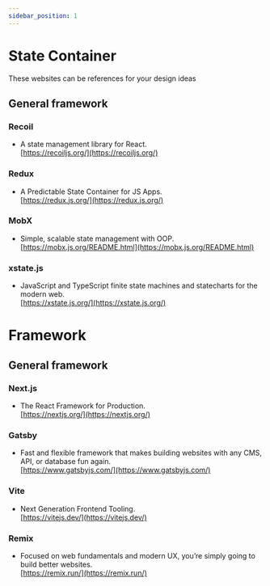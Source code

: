 ```yaml
---
sidebar_position: 1
---
```


# State Container 

These websites can be references for your design ideas 

## General framework

### Recoil
- A state management library for React.  
[https://recoiljs.org/](https://recoiljs.org/)

### Redux
- A Predictable State Container for JS Apps.  
[https://redux.js.org/](https://redux.js.org/)

### MobX
- Simple, scalable state management with OOP.  
[https://mobx.js.org/README.html](https://mobx.js.org/README.html)

### xstate.js
- JavaScript and TypeScript finite state machines and statecharts for the modern web.  
[https://xstate.js.org/](https://xstate.js.org/)



# Framework

## General framework

### Next.js
- The React Framework for Production.  
[https://nextjs.org/](https://nextjs.org/)

### Gatsby
- Fast and flexible framework that makes building websites with any CMS, API, or database fun again.  
[https://www.gatsbyjs.com/](https://www.gatsbyjs.com/)

### Vite
- Next Generation Frontend Tooling.  
[https://vitejs.dev/](https://vitejs.dev/)

### Remix
- Focused on web fundamentals and modern UX, you’re simply going to build better websites.  
[https://remix.run/](https://remix.run/)